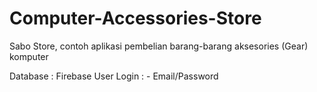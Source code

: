 # Computer-Accessories-Store
Sabo Store, contoh aplikasi pembelian barang-barang aksesories (Gear) komputer

Database : Firebase
User Login : - Email/Password
